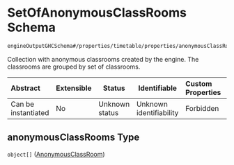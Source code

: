 # SetOfAnonymousClassRooms Schema

```txt
engineOutputGHCSchema#/properties/timetable/properties/anonymousClassRooms
```

Collection with anonymous classrooms created by the engine. The classrooms are grouped by set of classrooms.


| Abstract            | Extensible | Status         | Identifiable            | Custom Properties | Additional Properties | Access Restrictions | Defined In                                                                     |
| :------------------ | ---------- | -------------- | ----------------------- | :---------------- | --------------------- | ------------------- | ------------------------------------------------------------------------------ |
| Can be instantiated | No         | Unknown status | Unknown identifiability | Forbidden         | Allowed               | none                | [ghcOutput.schema.json\*](../out/ghcOutput.schema.json "open original schema") |

## anonymousClassRooms Type

`object[]` ([AnonymousClassRoom](ghcoutput-properties-generatedjsontimetable-properties-setofanonymousclassrooms-anonymousclassroom.md))

